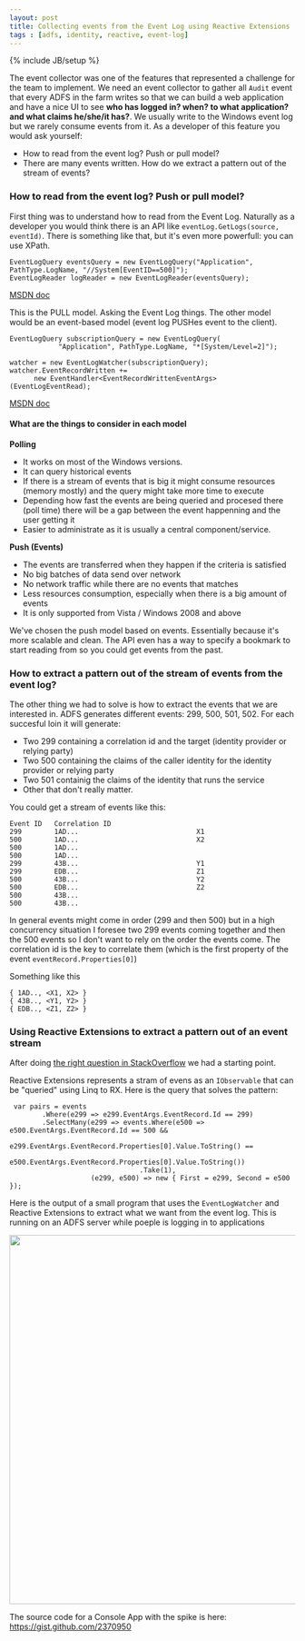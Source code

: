 ```yaml
---
layout: post
title: Collecting events from the Event Log using Reactive Extensions
tags : [adfs, identity, reactive, event-log]
---
```

{% include JB/setup %}

The event collector was one of the features that represented a challenge for the team to implement. We need an event collector to gather all `Audit` event that every ADFS in the farm writes so that we can build a web application and have a nice UI to see **who has logged in? when? to what application? and what claims he/she/it has?**. We usually  write to the Windows event log but we rarely consume events from it. As a developer of this feature you would ask yourself:

* How to read from the event log? Push or pull model?
* There are many events written. How do we extract a pattern out of the stream of events?

### How to read from the event log? Push or pull model?

First thing was to understand how to read from the Event Log. Naturally as a developer you would think there is an API like `eventLog.GetLogs(source, eventId)`. There is something like that, but it's even more powerfull: you can use XPath. 

    EventLogQuery eventsQuery = new EventLogQuery("Application", PathType.LogName, "//System[EventID==500]");
    EventLogReader logReader = new EventLogReader(eventsQuery);

[MSDN doc](http://msdn.microsoft.com/en-us/library/bb671200.aspx)

This is the PULL model. Asking the Event Log things. The other model would be an event-based model (event log PUSHes event to the client).

    EventLogQuery subscriptionQuery = new EventLogQuery(
                "Application", PathType.LogName, "*[System/Level=2]");

    watcher = new EventLogWatcher(subscriptionQuery);
    watcher.EventRecordWritten +=
          new EventHandler<EventRecordWrittenEventArgs>(EventLogEventRead);


[MSDN doc](http://msdn.microsoft.com/en-us/library/bb671202.aspx)

#### What are the things to consider in each model

**Polling**

* It works on most of the Windows versions.
* It can query historical events
* If there is a stream of events that is big it might consume resources (memory mostly) and the query might take more time to execute
* Depending how fast the events are being queried and procesed there (poll time) there will be a gap between the event happenning and the user getting it
* Easier to administrate as it is usually a central component/service.

**Push (Events)**

* The events are transferred when they happen if the criteria is satisfied
* No big batches of data send over network
* No network traffic while there are no events that matches
* Less resources consumption, especially when there is a big amount of events
* It is only supported from Vista / Windows 2008 and above

We've chosen the push model based on events. Essentially because it's more scalable and clean. The API even has a way to specify a bookmark to start reading from so you could get events from the past.

### How to extract a pattern out of the stream of events from the event log?

The other thing we had to solve is how to extract the events that we are interested in. ADFS generates different events: 299, 500, 501, 502. For each succesful loin it will generate:

* Two 299 containing a correlation id and the target (identity provider or relying party)
* Two 500 containing the claims of the caller identity for the identity provider or relying party 
* Two 501 containig the claims of the identity that runs the service
* Other that don't really matter.

You could get a stream of events like this:

    Event ID   Correlation ID
    299        1AD...                             X1
    500        1AD...                             X2
    500        1AD...
    500        1AD...
    299        43B...                             Y1
    299        EDB...                             Z1
    500        43B...                             Y2
    500        EDB...                             Z2
    500        43B...
    500        43B...

In general events might come in order (299 and then 500) but in a high concurrency situation I foresee two 299 events coming together and then the 500 events so I don't want to rely on the order the events come. The correlation id is the key to correlate them (which is the first property of the event `eventRecord.Properties[0]`)

Something like this

    { 1AD.., <X1, X2> }
    { 43B.., <Y1, Y2> }
    { EDB.., <Z1, Z2> }

### Using Reactive Extensions to extract a pattern out of an event stream

After doing [the right question in StackOverflow](http://stackoverflow.com/questions/10106622/processing-events-from-event-log-and-react-on-a-certain-pattern-rx) we had a starting point.

Reactive Extensions represents a stram of evens as an `IObservable` that can be "queried" using Linq to RX. Here is the query that solves the pattern:

     var pairs = events
            .Where(e299 => e299.EventArgs.EventRecord.Id == 299)
            .SelectMany(e299 => events.Where(e500 => e500.EventArgs.EventRecord.Id == 500 &&
                                                    e299.EventArgs.EventRecord.Properties[0].Value.ToString() ==
                                                    e500.EventArgs.EventRecord.Properties[0].Value.ToString())
                                    .Take(1), 
                        (e299, e500) => new { First = e299, Second = e500 });

Here is the output of a small program that uses the `EventLogWatcher` and Reactive Extensions to extract what we want from the event log. This is running on an ADFS server while poeple is logging in to applications

<img src="http://swmarkdownr.blob.core.windows.net/images/1877864182.png" width="650">

The source code for a Console App with the spike is here: <https://gist.github.com/2370950>

